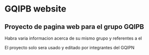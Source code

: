 # GQIPB website

Proyecto de pagina web para el grupo GQIPB
---------------------

Habra varia informacion acerca de su mismo grupo y referentes a el

El proyecto solo sera usado y editado por integrantes del GQIPN

